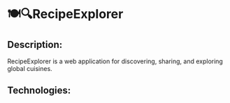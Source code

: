 # 🍽️🔍RecipeExplorer
## **Description:**
RecipeExplorer is a web application for discovering, sharing, and exploring global cuisines.
## **Technologies:**

